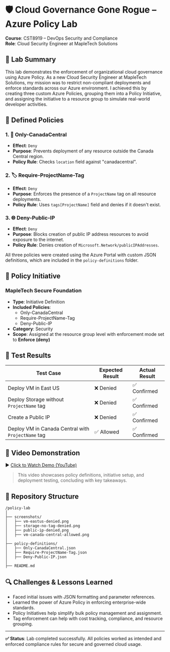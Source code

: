 
# 🛡️ Cloud Governance Gone Rogue – Azure Policy Lab

**Course**: CST8919 – DevOps Security and Compliance  
**Role**: Cloud Security Engineer at MapleTech Solutions

## 📝 Lab Summary

This lab demonstrates the enforcement of organizational cloud governance using Azure Policy. As a new Cloud Security Engineer at MapleTech Solutions, my mission was to restrict non-compliant deployments and enforce standards across our Azure environment. I achieved this by creating three custom Azure Policies, grouping them into a Policy Initiative, and assigning the initiative to a resource group to simulate real-world developer activities.

## 🚧 Defined Policies

### 1. 📍 Only-CanadaCentral
- **Effect**: `Deny`
- **Purpose**: Prevents deployment of any resource outside the Canada Central region.
- **Policy Rule**: Checks `location` field against "canadacentral".

### 2. 🏷️ Require-ProjectName-Tag
- **Effect**: `Deny`
- **Purpose**: Enforces the presence of a `ProjectName` tag on all resource deployments.
- **Policy Rule**: Uses `tags[ProjectName]` field and denies if it doesn't exist.

### 3. 🌐 Deny-Public-IP
- **Effect**: `Deny`
- **Purpose**: Blocks creation of public IP address resources to avoid exposure to the internet.
- **Policy Rule**: Denies creation of `Microsoft.Network/publicIPAddresses`.

All three policies were created using the Azure Portal with custom JSON definitions, which are included in the `policy-definitions` folder.

## 🧵 Policy Initiative

### MapleTech Secure Foundation
- **Type**: Initiative Definition
- **Included Policies**:
  - Only-CanadaCentral
  - Require-ProjectName-Tag
  - Deny-Public-IP
- **Category**: Security
- **Scope**: Assigned at the resource group level with enforcement mode set to **Enforce (deny)**

## 🧪 Test Results

| Test Case                                        | Expected Result | Actual Result | 
|--------------------------------------------------|------------------|----------------|
| Deploy VM in East US                             | ❌ Denied         | ✅ Confirmed    | 
| Deploy Storage without `ProjectName` tag         | ❌ Denied         | ✅ Confirmed    |
| Create a Public IP                               | ❌ Denied         | ✅ Confirmed    |
| Deploy VM in Canada Central with `ProjectName` tag | ✅ Allowed        | ✅ Confirmed    |

## 🎥 Video Demonstration

▶️ [Click to Watch Demo (YouTube)](https://youtu.be/YOUR_VIDEO_ID_HERE)

> This video showcases policy definitions, initiative setup, and deployment testing, concluding with key takeaways.

## 📁 Repository Structure

```
/policy-lab
│
├── screenshots/
│   ├── vm-eastus-denied.png
│   ├── storage-no-tag-denied.png
│   ├── public-ip-denied.png
│   ├── vm-canada-central-allowed.png
│
├── policy-definitions/
│   ├── Only-CanadaCentral.json
│   ├── Require-ProjectName-Tag.json
│   ├── Deny-Public-IP.json
│
├── README.md
```

## 🔍 Challenges & Lessons Learned

- Faced initial issues with JSON formatting and parameter references.
- Learned the power of Azure Policy in enforcing enterprise-wide standards.
- Policy Initiatives help simplify bulk policy management and assignment.
- Tag enforcement can help with cost tracking, compliance, and resource grouping.

---

**✅ Status**: Lab completed successfully. All policies worked as intended and enforced compliance rules for secure and governed cloud usage.
